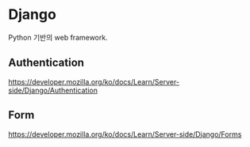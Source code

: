 # Django
Python 기반의 web framework.

## Authentication
https://developer.mozilla.org/ko/docs/Learn/Server-side/Django/Authentication

## Form
https://developer.mozilla.org/ko/docs/Learn/Server-side/Django/Forms

